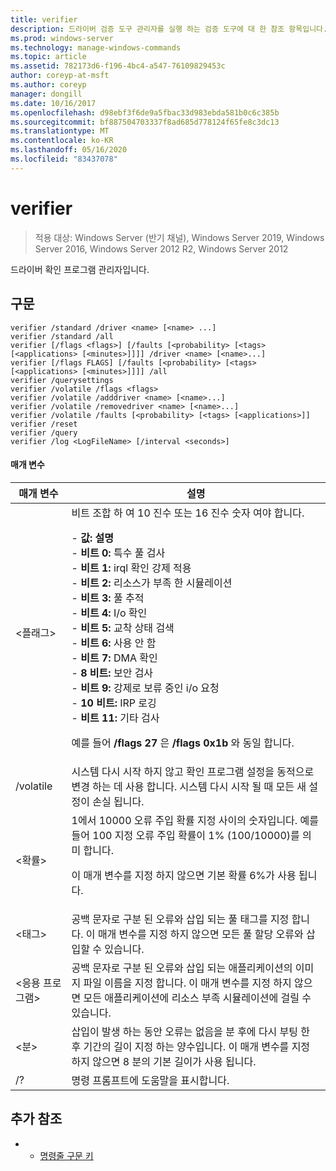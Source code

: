 ```yaml
---
title: verifier
description: 드라이버 검증 도구 관리자를 실행 하는 검증 도구에 대 한 참조 항목입니다.
ms.prod: windows-server
ms.technology: manage-windows-commands
ms.topic: article
ms.assetid: 782173d6-f196-4bc4-a547-76109829453c
author: coreyp-at-msft
ms.author: coreyp
manager: dongill
ms.date: 10/16/2017
ms.openlocfilehash: d98ebf3f6de9a5fbac33d983ebda581b0c6c385b
ms.sourcegitcommit: bf887504703337f8ad685d778124f65fe8c3dc13
ms.translationtype: MT
ms.contentlocale: ko-KR
ms.lasthandoff: 05/16/2020
ms.locfileid: "83437078"
---
```

# <a name="verifier"></a>verifier

> 적용 대상: Windows Server (반기 채널), Windows Server 2019, Windows Server 2016, Windows Server 2012 R2, Windows Server 2012

드라이버 확인 프로그램 관리자입니다.

## <a name="syntax"></a>구문
```
verifier /standard /driver <name> [<name> ...]
verifier /standard /all
verifier [/flags <flags>] [/faults [<probability> [<tags> [<applications> [<minutes>]]]] /driver <name> [<name>...]
verifier [/flags FLAGS] [/faults [<probability> [<tags> [<applications> [<minutes>]]]] /all
verifier /querysettings
verifier /volatile /flags <flags>
verifier /volatile /adddriver <name> [<name>...]
verifier /volatile /removedriver <name> [<name>...]
verifier /volatile /faults [<probability> [<tags> [<applications>]]
verifier /reset
verifier /query
verifier /log <LogFileName> [/interval <seconds>]
```
#### <a name="parameters"></a>매개 변수
|매개 변수|설명|
|-------|--------|
|\<플래그>|비트 조합 하 여 10 진수 또는 16 진수 숫자 여야 합니다.<p>-   **값: 설명**<br />-   **비트 0:** 특수 풀 검사<br />-   **비트 1:** irql 확인 강제 적용<br />-   **비트 2:** 리소스가 부족 한 시뮬레이션<br />-   **비트 3:** 풀 추적<br />-   **비트 4:** I/o 확인<br />-   **비트 5:** 교착 상태 검색<br />-   **비트 6:** 사용 안 함<br />-   **비트 7:** DMA 확인<br />-   **8 비트:** 보안 검사<br />-   **비트 9:** 강제로 보류 중인 i/o 요청<br />-   **10 비트:** IRP 로깅<br />-   **비트 11:** 기타 검사<p>예를 들어 **/flags 27** 은 **/flags 0x1b** 와 동일 합니다.|
|/volatile|시스템 다시 시작 하지 않고 확인 프로그램 설정을 동적으로 변경 하는 데 사용 합니다. 시스템 다시 시작 될 때 모든 새 설정이 손실 됩니다.|
|\<확률>|1에서 10000 오류 주입 확률 지정 사이의 숫자입니다. 예를 들어 100 지정 오류 주입 확률이 1% (100/10000)를 의미 합니다.<p>이 매개 변수를 지정 하지 않으면 기본 확률 6%가 사용 됩니다.|
|\<태그>|공백 문자로 구분 된 오류와 삽입 되는 풀 태그를 지정 합니다. 이 매개 변수를 지정 하지 않으면 모든 풀 할당 오류와 삽입할 수 있습니다.|
|\<응용 프로그램>|공백 문자로 구분 된 오류와 삽입 되는 애플리케이션의 이미지 파일 이름을 지정 합니다. 이 매개 변수를 지정 하지 않으면 모든 애플리케이션에 리소스 부족 시뮬레이션에 걸릴 수 있습니다.|
|\<분>|삽입이 발생 하는 동안 오류는 없음을 분 후에 다시 부팅 한 후 기간의 길이 지정 하는 양수입니다. 이 매개 변수를 지정 하지 않으면 8 분의 기본 길이가 사용 됩니다.|
|/?|명령 프롬프트에 도움말을 표시합니다.|

## <a name="additional-references"></a>추가 참조
-   - [명령줄 구문 키](command-line-syntax-key.md)